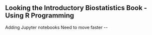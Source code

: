 ## Looking the Introductory Biostatistics Book - Using R Programming

Adding Jupyter notebooks
Need to move faster -- 

